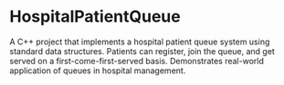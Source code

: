 # HospitalPatientQueue
A C++ project that implements a hospital patient queue system using standard data structures. Patients can register, join the queue, and get served on a first-come-first-served basis. Demonstrates real-world application of queues in hospital management.
